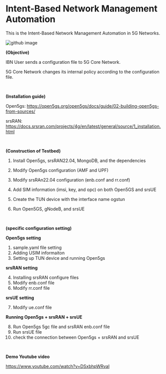 # Intent-Based Network Management Automation
This is the Intent-Based Network Management Automation in 5G Networks.

![github image](https://github.com/IBN-based-5G-Management-Automation/ibnbased5gmanagement/assets/47199564/5b35ba69-562c-4b36-854d-9645c659ecda)

**(Objective)**

IBN User sends a configuration file to 5G Core Network.

5G Core Network changes its internal policy according to the configuration file. 

&nbsp;

**(Installation guide)**

Open5gs: https://open5gs.org/open5gs/docs/guide/02-building-open5gs-from-sources/

srsRAN: https://docs.srsran.com/projects/4g/en/latest/general/source/1_installation.html

&nbsp;

**(Construction of Testbed)**

1. Install Open5gs, srsRAN22.04, MongoDB, and the dependencies

2. Modify Open5gs configuration (AMF and UPF) 

3. Modify srsRAn22.04 configuration (enb.conf and rr.conf)

4. Add SIM information (imsi, key, and opc) on both Open5GS and srsUE

5. Create the TUN device with the interface name ogstun

6. Run Open5GS, gNodeB, and srsUE

&nbsp;

**(specific configuration setting)**

**Open5gs setting**

1. sample.yaml file setting
2. Adding USIM informaiton
3. Setting up TUN device and running Open5gs


**srsRAN setting**

4. Installing srsRAN configure files
5. Modify enb.conf file
6. Modify rr.conf file


**srsUE setting**

7. Modify ue.conf file


**Running Open5gs + srsRAN + srsUE**

8. Run Open5gs 5gc file and srsRAN enb.conf file
9. Run srsUE file
10. check the connection between Open5gs + srsRAN and srsUE

&nbsp;

**Demo Youtube video**

https://www.youtube.com/watch?v=DSxbhpWRvaI

